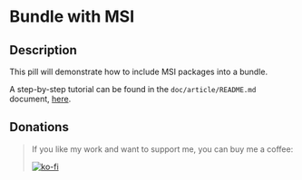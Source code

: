 # Bundle with MSI

## Description

This pill will demonstrate how to include MSI packages into a bundle.

A step-by-step tutorial can be found in the `doc/article/README.md` document, [here](doc/article/README.md).

## Donations

> If you like my work and want to support me, you can buy me a coffee:
>
> [![ko-fi](https://www.ko-fi.com/img/githubbutton_sm.svg)](https://ko-fi.com/Y8Y62EZ8H)

